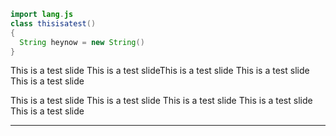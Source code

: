 
```java
import lang.js
class thisisatest()
{
  String heynow = new String()
}
```
This is a test slide
This is a test slideThis is a test slide
This is a test slide
This is a test slide

This is a test slide
This is a test slide
This is a test slide
This is a test slide
This is a test slide

---

